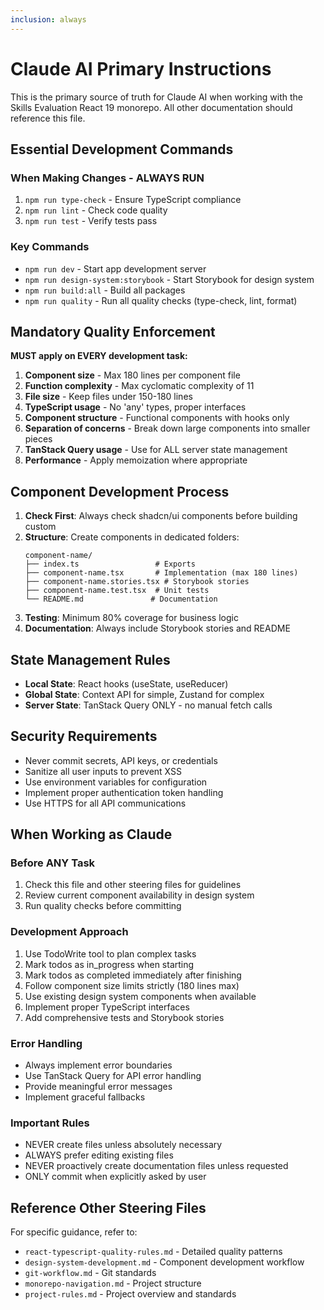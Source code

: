 ```yaml
---
inclusion: always
---
```


# Claude AI Primary Instructions

This is the primary source of truth for Claude AI when working with the Skills Evaluation React 19 monorepo. All other documentation should reference this file.

## Essential Development Commands

### When Making Changes - ALWAYS RUN

1. `npm run type-check` - Ensure TypeScript compliance
2. `npm run lint` - Check code quality
3. `npm run test` - Verify tests pass

### Key Commands

- `npm run dev` - Start app development server
- `npm run design-system:storybook` - Start Storybook for design system
- `npm run build:all` - Build all packages
- `npm run quality` - Run all quality checks (type-check, lint, format)

## Mandatory Quality Enforcement

**MUST apply on EVERY development task:**

1. **Component size** - Max 180 lines per component file
2. **Function complexity** - Max cyclomatic complexity of 11
3. **File size** - Keep files under 150-180 lines
4. **TypeScript usage** - No 'any' types, proper interfaces
5. **Component structure** - Functional components with hooks only
6. **Separation of concerns** - Break down large components into smaller pieces
7. **TanStack Query usage** - Use for ALL server state management
8. **Performance** - Apply memoization where appropriate

## Component Development Process

1. **Check First**: Always check shadcn/ui components before building custom
2. **Structure**: Create components in dedicated folders:
   ```
   component-name/
   ├── index.ts                 # Exports
   ├── component-name.tsx       # Implementation (max 180 lines)
   ├── component-name.stories.tsx # Storybook stories
   ├── component-name.test.tsx  # Unit tests
   └── README.md               # Documentation
   ```
3. **Testing**: Minimum 80% coverage for business logic
4. **Documentation**: Always include Storybook stories and README

## State Management Rules

- **Local State**: React hooks (useState, useReducer)
- **Global State**: Context API for simple, Zustand for complex
- **Server State**: TanStack Query ONLY - no manual fetch calls

## Security Requirements

- Never commit secrets, API keys, or credentials
- Sanitize all user inputs to prevent XSS
- Use environment variables for configuration
- Implement proper authentication token handling
- Use HTTPS for all API communications

## When Working as Claude

### Before ANY Task

1. Check this file and other steering files for guidelines
2. Review current component availability in design system
3. Run quality checks before committing

### Development Approach

1. Use TodoWrite tool to plan complex tasks
2. Mark todos as in_progress when starting
3. Mark todos as completed immediately after finishing
4. Follow component size limits strictly (180 lines max)
5. Use existing design system components when available
6. Implement proper TypeScript interfaces
7. Add comprehensive tests and Storybook stories

### Error Handling

- Always implement error boundaries
- Use TanStack Query for API error handling
- Provide meaningful error messages
- Implement graceful fallbacks

### Important Rules

- NEVER create files unless absolutely necessary
- ALWAYS prefer editing existing files
- NEVER proactively create documentation files unless requested
- ONLY commit when explicitly asked by user

## Reference Other Steering Files

For specific guidance, refer to:

- `react-typescript-quality-rules.md` - Detailed quality patterns
- `design-system-development.md` - Component development workflow
- `git-workflow.md` - Git standards
- `monorepo-navigation.md` - Project structure
- `project-rules.md` - Project overview and standards
